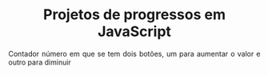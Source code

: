 
<h1 align="center">Projetos de progressos em JavaScript </h1>

<p align="justify"> Contador número em que se tem dois botões, um para aumentar o valor e outro para diminuir </p>
